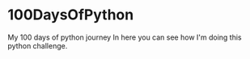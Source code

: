# 100DaysOfPython
My 100 days of python journey
In here you can see how I'm doing this python challenge.
